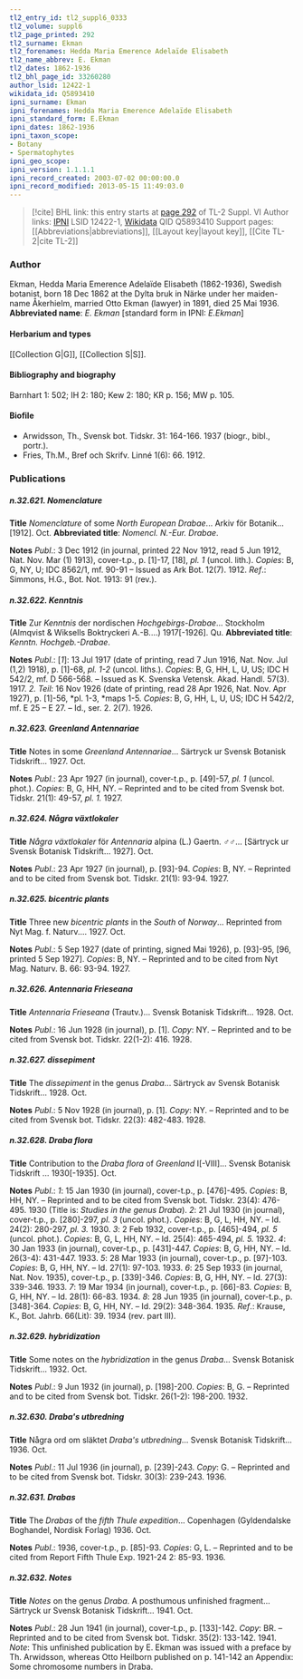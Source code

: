 ```yaml
---
tl2_entry_id: tl2_suppl6_0333
tl2_volume: suppl6
tl2_page_printed: 292
tl2_surname: Ekman
tl2_forenames: Hedda Maria Emerence Adelaïde Elisabeth
tl2_name_abbrev: E. Ekman
tl2_dates: 1862-1936
tl2_bhl_page_id: 33260280
author_lsid: 12422-1
wikidata_id: Q5893410
ipni_surname: Ekman
ipni_forenames: Hedda Maria Emerence Adelaïde Elisabeth
ipni_standard_form: E.Ekman
ipni_dates: 1862-1936
ipni_taxon_scope: 
- Botany
- Spermatophytes
ipni_geo_scope: 
ipni_version: 1.1.1.1
ipni_record_created: 2003-07-02 00:00:00.0
ipni_record_modified: 2013-05-15 11:49:03.0
---
```


> [!cite] BHL link: this entry starts at [page 292](https://www.biodiversitylibrary.org/page/33260280) of TL-2 Suppl. VI
> Author links: [IPNI](https://www.ipni.org/a/12422-1) LSID 12422-1, [Wikidata](https://www.wikidata.org/wiki/Q5893410) QID Q5893410
> Support pages: [[Abbreviations|abbreviations]], [[Layout key|layout key]], [[Cite TL-2|cite TL-2]]

### Author

Ekman, Hedda Maria Emerence Adelaïde Elisabeth (1862-1936), Swedish botanist, born 18 Dec 1862 at the Dylta bruk in Närke under her maiden-name Åkerhielm, married Otto Ekman (lawyer) in 1891, died 25 Mai 1936. 
**Abbreviated name**: *E. Ekman* \[standard form in IPNI: *E.Ekman*\]

#### Herbarium and types

[[Collection G|G]], [[Collection S|S]].

#### Bibliography and biography

Barnhart 1: 502; IH 2: 180; Kew 2: 180; KR p. 156; MW p. 105.

#### Biofile

- Arwidsson, Th., Svensk bot. Tidskr. 31: 164-166. 1937 (biogr., bibl., portr.).
- Fries, Th.M., Bref och Skrifv. Linné 1(6): 66. 1912.

### Publications

##### n.32.621. Nomenclature

**Title**
*Nomenclature* of some *North European Drabae*... Arkiv för Botanik... \[1912\]. Oct.
**Abbreviated title**: *Nomencl. N.-Eur. Drabae*.

**Notes**
*Publ*.: 3 Dec 1912 (in journal, printed 22 Nov 1912, read 5 Jun 1912, Nat. Nov. Mar (1) 1913), cover-t.p., p. \[1\]-17, \[18\], *pl. 1* (uncol. lith.). *Copies*: B, G, NY, U; IDC 8562/1, mf. 90-91 – Issued as Ark Bot. 12(7). 1912.
*Ref*.: Simmons, H.G., Bot. Not. 1913: 91 (rev.).

##### n.32.622. Kenntnis

**Title**
Zur *Kenntnis* der nordischen *Hochgebirgs-Drabae*... Stockholm (Almqvist & Wiksells Boktryckeri A.-B....) 1917\[-1926\]. Qu.
**Abbreviated title**: *Kenntn. Hochgeb.-Drabae*.

**Notes**
*Publ*.: \[*1*\]: 13 Jul 1917 (date of printing, read 7 Jun 1916, Nat. Nov. Jul (1,2) 1918), p. \[1\]-68, *pl. 1-2* (uncol. liths.). *Copies*: B, G, HH, L, U, US; IDC H 542/2, mf. D 566-568. – Issued as K. Svenska Vetensk. Akad. Handl. 57(3). 1917.
*2. Teil*: 16 Nov 1926 (date of printing, read 28 Apr 1926, Nat. Nov. Apr 1927), p. \[1\]-56, *pl. 1-3, *maps 1-5. *Copies*: B, G, HH, L, U, US; IDC H 542/2, mf. E 25 – E 27. – Id., ser. 2. 2(7). 1926.

##### n.32.623. Greenland Antennariae

**Title**
Notes in some *Greenland Antennariae*... Särtryck ur Svensk Botanisk Tidskrift... 1927. Oct.

**Notes**
*Publ*.: 23 Apr 1927 (in journal), cover-t.p., p. \[49\]-57, *pl. 1* (uncol. phot.). *Copies*: B, G, HH, NY. – Reprinted and to be cited from Svensk bot. Tidskr. 21(1): 49-57, *pl. 1.* 1927.

##### n.32.624. Några växtlokaler

**Title**
*Några växtlokaler* för *Antennaria* alpina (L.) Gaertn. ♂♂... \[Särtryck ur Svensk Botanisk Tidskrift... 1927\]. Oct.

**Notes**
*Publ*.: 23 Apr 1927 (in journal), p. \[93\]-94. *Copies*: B, NY. – Reprinted and to be cited from Svensk bot. Tidskr. 21(1): 93-94. 1927.

##### n.32.625. bicentric plants

**Title**
Three new *bicentric plants* in the *South* of *Norway*... Reprinted from Nyt Mag. f. Naturv.... 1927. Oct.

**Notes**
*Publ*.: 5 Sep 1927 (date of printing, signed Mai 1926), p. \[93\]-95, \[96, printed 5 Sep 1927\].
*Copies*: B, NY. – Reprinted and to be cited from Nyt Mag. Naturv. B. 66: 93-94. 1927.

##### n.32.626. Antennaria Frieseana

**Title**
*Antennaria Frieseana* (Trautv.)... Svensk Botanisk Tidskrift... 1928. Oct.

**Notes**
*Publ*.: 16 Jun 1928 (in journal), p. \[1\]. *Copy*: NY. – Reprinted and to be cited from Svensk bot. Tidskr. 22(1-2): 416. 1928.

##### n.32.627. dissepiment

**Title**
The *dissepiment* in the genus *Draba*... Särtryck av Svensk Botanisk Tidskrift... 1928. Oct.

**Notes**
*Publ*.: 5 Nov 1928 (in journal), p. \[1\]. *Copy*: NY. – Reprinted and to be cited from Svensk bot. Tidskr. 22(3): 482-483. 1928.

##### n.32.628. Draba flora

**Title**
Contribution to the *Draba flora* of *Greenland* I\[-VIII\]... Svensk Botanisk Tidskrift ... 1930\[-1935\]. Oct.

**Notes**
*Publ*.: *1*: 15 Jan 1930 (in journal), cover-t.p., p. \[476\]-495. *Copies*: B, HH, NY. – Reprinted and to be cited from Svensk bot. Tidskr. 23(4): 476-495. 1930 (Title is: *Studies in the genus Draba*).
*2*: 21 Jul 1930 (in journal), cover-t.p., p. \[280\]-297, *pl. 3* (uncol. phot.). *Copies*: B, G, L, HH, NY. – Id. 24(2): 280-297, *pl. 3.* 1930.
*3*: 2 Feb 1932, cover-t.p., p. \[465\]-494, *pl. 5* (uncol. phot.). *Copies*: B, G, L, HH, NY. – Id. 25(4): 465-494, *pl. 5.* 1932.
*4*: 30 Jan 1933 (in journal), cover-t.p., p. \[431\]-447. *Copies*: B, G, HH, NY. – Id. 26(3-4): 431-447. 1933.
*5*: 28 Mar 1933 (in journal), cover-t.p., p. \[97\]-103. *Copies*: B, G, HH, NY. – Id. 27(1): 97-103. 1933.
*6*: 25 Sep 1933 (in journal, Nat. Nov. 1935), cover-t.p., p. \[339\]-346. *Copies*: B, G, HH, NY. – Id. 27(3): 339-346. 1933.
*7*: 19 Mar 1934 (in journal), cover-t.p., p. \[66\]-83. *Copies*: B, G, HH, NY. – Id. 28(1): 66-83. 1934.
*8*: 28 Jun 1935 (in journal), cover-t.p., p. \[348\]-364. *Copies*: B, G, HH, NY. – Id. 29(2): 348-364. 1935.
*Ref*.: Krause, K., Bot. Jahrb. 66(Lit): 39. 1934 (rev. part III).

##### n.32.629. hybridization

**Title**
Some notes on the *hybridization* in the genus *Draba*... Svensk Botanisk Tidskrift... 1932. Oct.

**Notes**
*Publ*.: 9 Jun 1932 (in journal), p. \[198\]-200. *Copies*: B, G. – Reprinted and to be cited from Svensk bot. Tidskr. 26(1-2): 198-200. 1932.

##### n.32.630. Draba's utbredning

**Title**
Några ord om släktet *Draba's utbredning*... Svensk Botanisk Tidskrift... 1936. Oct.

**Notes**
*Publ*.: 11 Jul 1936 (in journal), p. \[239\]-243. *Copy*: G. – Reprinted and to be cited from Svensk bot. Tidskr. 30(3): 239-243. 1936.

##### n.32.631. Drabas

**Title**
The *Drabas* of the *fifth Thule expedition*... Copenhagen (Gyldendalske Boghandel, Nordisk Forlag) 1936. Oct.

**Notes**
*Publ*.: 1936, cover-t.p., p. \[85\]-93. *Copies*: G, L. – Reprinted and to be cited from Report Fifth Thule Exp. 1921-24 2: 85-93. 1936.

##### n.32.632. Notes

**Title**
*Notes* on the genus *Draba*. A posthumous unfinished fragment... Särtryck ur Svensk Botanisk Tidskrift... 1941. Oct.

**Notes**
*Publ*.: 28 Jun 1941 (in journal), cover-t.p., p. \[133\]-142. *Copy*: BR. – Reprinted and to be cited from Svensk bot. Tidskr. 35(2): 133-142. 1941.
*Note*: This unfinished publication by E. Ekman was issued with a preface by Th. Arwidsson, whereas Otto Heilborn published on p. 141-142 an Appendix: Some chromosome numbers in Draba.

